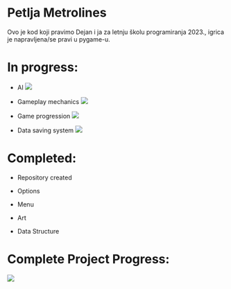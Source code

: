 # Petlja Metrolines

Ovo je kod koji pravimo Dejan i ja za letnju školu programiranja 2023., igrica je napravljena/se pravi u pygame-u.


# In progress:

* AI
![](https://geps.dev/progress/10)

* Gameplay mechanics
![](https://geps.dev/progress/70)

* Game progression
![](https://geps.dev/progress/2)

* Data saving system
![](https://geps.dev/progress/70)

# Completed:

* Repository created

* Options

* Menu

* Art

* Data Structure

# Complete Project Progress:

![](https://geps.dev/progress/84)
